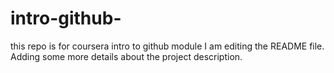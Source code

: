 # intro-github-
this repo is for coursera intro to github module
I am editing the README file. Adding some more details about the project description.

